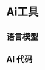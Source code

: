 # Ai工具

<script setup lang="ts">
import { AI_DATA,CODE_DATA } from './data.js'
</script>

## 语言模型

<NavMenu :list='AI_DATA' />

## AI 代码

<NavMenu :list='CODE_DATA' />